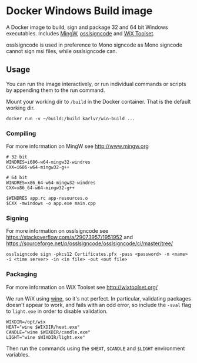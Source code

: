 # Docker Windows Build image

A Docker image to build, sign and package 32 and 64 bit Windows executables. Includes [MingW](http://www.mingw.org), [osslsigncode](https://sourceforge.net/projects/osslsigncode/) and [WiX Toolset](http://wixtoolset.org/).

osslsigncode is used in preference to Mono signcode as Mono signcode cannot sign msi files, while osslsigncode can.

## Usage

You can run the image interactively, or run individual commands or scripts by appending them
to the run command.

Mount your working dir to `/build` in the Docker container. That is the default working dir.

```
docker run -v ~/build:/build karlvr/win-build ...
```

### Compiling

For more information on MingW see http://www.mingw.org

```
# 32 bit
WINDRES=i686-w64-mingw32-windres
CXX=i686-w64-mingw32-g++

# 64 bit
WINDRES=x86_64-w64-mingw32-windres
CXX=x86_64-w64-mingw32-g++

$WINDRES app.rc app-resources.o
$CXX -mwindows -o app.exe main.cpp
```

### Signing

For more information on osslsigncode see https://stackoverflow.com/a/29073957/1951952 and https://sourceforge.net/p/osslsigncode/osslsigncode/ci/master/tree/

```
osslsigncode sign -pkcs12 Certificates.pfx -pass <password> -n <name> -i <time server> -in <in file> -out <out file>
```

### Packaging

For more information on WiX Toolset see http://wixtoolset.org/

We run WiX using [wine](http://winehq.com/), so it's not perfect. In particular, validating packages doesn't appear
to work, and fails with an odd error, so include the `-sval` flag to `light.exe` in order to disable validation.

```
WIXDIR=/opt/wix
HEAT="wine $WIXDIR/heat.exe"
CANDLE="wine $WIXDIR/candle.exe"
LIGHT="wine $WIXDIR/light.exe"
```

Then run the commands using the `$HEAT`, `$CANDLE` and `$LIGHT` environment variables.

